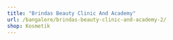 ```yaml
---
title: "Brindas Beauty Clinic And Academy"
url: /bangalore/brindas-beauty-clinic-and-academy-2/
shop: Kosmetik
---
```

